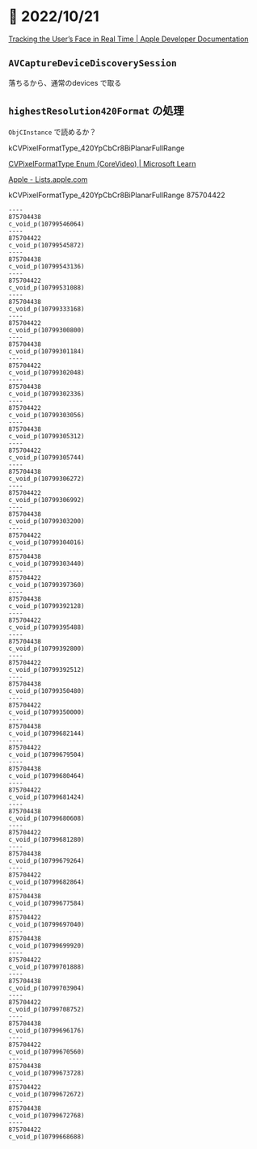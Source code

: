 # 📝 2022/10/21

[Tracking the User’s Face in Real Time | Apple Developer Documentation](https://developer.apple.com/documentation/vision/tracking_the_user_s_face_in_real_time?language=objc)



## `AVCaptureDeviceDiscoverySession`

落ちるから、通常のdevices で取る

## `highestResolution420Format` の処理


`ObjCInstance` で読めるか？



kCVPixelFormatType_420YpCbCr8BiPlanarFullRange

[CVPixelFormatType Enum (CoreVideo) | Microsoft Learn](https://learn.microsoft.com/en-us/dotnet/api/corevideo.cvpixelformattype?view=xamarin-mac-sdk-14)

[Apple - Lists.apple.com](https://lists.apple.com/archives/cocoa-dev/2017/Jun/msg00144.html)

kCVPixelFormatType_420YpCbCr8BiPlanarFullRange    875704422



``` .log
----
875704438
c_void_p(10799546064)
----
875704422
c_void_p(10799545872)
----
875704438
c_void_p(10799543136)
----
875704422
c_void_p(10799531088)
----
875704438
c_void_p(10799333168)
----
875704422
c_void_p(10799300800)
----
875704438
c_void_p(10799301184)
----
875704422
c_void_p(10799302048)
----
875704438
c_void_p(10799302336)
----
875704422
c_void_p(10799303056)
----
875704438
c_void_p(10799305312)
----
875704422
c_void_p(10799305744)
----
875704438
c_void_p(10799306272)
----
875704422
c_void_p(10799306992)
----
875704438
c_void_p(10799303200)
----
875704422
c_void_p(10799304016)
----
875704438
c_void_p(10799303440)
----
875704422
c_void_p(10799397360)
----
875704438
c_void_p(10799392128)
----
875704422
c_void_p(10799395488)
----
875704438
c_void_p(10799392800)
----
875704422
c_void_p(10799392512)
----
875704438
c_void_p(10799350480)
----
875704422
c_void_p(10799350000)
----
875704438
c_void_p(10799682144)
----
875704422
c_void_p(10799679504)
----
875704438
c_void_p(10799680464)
----
875704422
c_void_p(10799681424)
----
875704438
c_void_p(10799680608)
----
875704422
c_void_p(10799681280)
----
875704438
c_void_p(10799679264)
----
875704422
c_void_p(10799682864)
----
875704438
c_void_p(10799677584)
----
875704422
c_void_p(10799697040)
----
875704438
c_void_p(10799699920)
----
875704422
c_void_p(10799701888)
----
875704438
c_void_p(10799703904)
----
875704422
c_void_p(10799708752)
----
875704438
c_void_p(10799696176)
----
875704422
c_void_p(10799670560)
----
875704438
c_void_p(10799673728)
----
875704422
c_void_p(10799672672)
----
875704438
c_void_p(10799672768)
----
875704422
c_void_p(10799668688)


```
